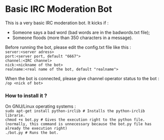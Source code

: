 # Basic IRC Moderation Bot

This is a very basic IRC moderation bot. It kicks if :
- Someone says a bad word (bad words are in the badwords.txt file);
- Someone floods (more than 350 characters in a message).

Before running the bot, please edit the config.txt file like this :  
`server:<server adress>`  
`port:<server port, default "6667">`  
`channel:<IRC channel>`  
`nick:<nickname of the bot>`  
`realname:<real name of the bot, default "realname">`  

When the bot is connected, please give channel operator status to the bot :  
`/op <nick of bot>`  

### How to install it ?

On GNU/Linux operating systems :  
`sudo apt-get install python-irclib # Installs the python-irclib librarie.`  
`chmod +x bot.py # Gives the execution right to the python file. (normally, this command is unnecessary because the bot.py file has already the execution right)`  
`./bot.py # Runs the bot.`  
